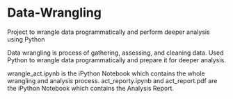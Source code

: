 # Data-Wrangling
Project to wrangle data programmatically and perform deeper analysis using Python

Data wrangling is process of gathering, assessing, and cleaning data. Used Python to wrangle data programmatically and prepare it for deeper analysis.

wrangle_act.ipynb is the iPython Notebook which contains the whole wrangling and analysis process.
act_reporty.ipynb and act_report.pdf are the iPython Notebook which contains the Analysis Report.
